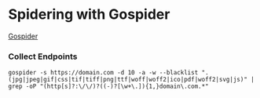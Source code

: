 # Spidering with Gospider
[Gospider](https://github.com/jaeles-project/gospider)

### Collect Endpoints

```
gospider -s https://domain.com -d 10 -a -w --blacklist ".(jpg|jpeg|gif|css|tif|tiff|png|ttf|woff|woff2|ico|pdf|woff2|svg|js)" | grep -oP "(http[s]?:\/\/)?((-)?[\w+\.]){1,}domain\.com.*"
```
